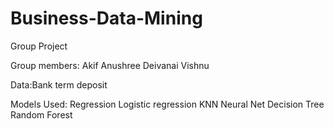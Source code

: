 # Business-Data-Mining
Group Project

Group members:
Akif
Anushree
Deivanai
Vishnu

Data:Bank term deposit

Models Used:
Regression
Logistic regression
KNN
Neural Net
Decision Tree
Random Forest